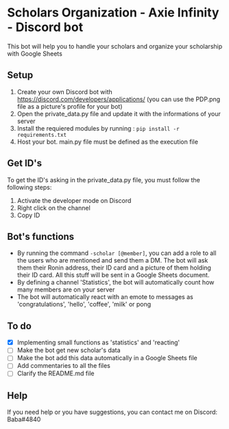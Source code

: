 # Scholars Organization - Axie Infinity - Discord bot
This bot will help you to handle your scholars and organize your scholarship with Google Sheets

## Setup
1. Create your own Discord bot with https://discord.com/developers/applications/ (you can use the PDP.png file as a picture's profile for your bot)
2. Open the private_data.py file and update it with the informations of your server
3. Install the requiered modules by running : ``pip install -r requirements.txt``
4. Host your bot. main.py file must be defined as the execution file

## Get ID's
To get the ID's asking in the private_data.py file, you must follow the following steps:
1. Activate the developer mode on Discord
2. Right click on the channel
3. Copy ID

## Bot's functions
- By running the command ``-scholar [@member]``, you can add a role to all the users who are mentioned and send them a DM. The bot will ask them their Ronin address, their ID card and a picture of them holding their ID card. All this stuff will be sent in a Google Sheets document.
- By defining a channel 'Statistics', the bot will automatically count how many members are on your server
- The bot will automatically react with an emote to messages as 'congratulations', 'hello', 'coffee', 'milk' or pong

## To do
- [x] Implementing small functions as 'statistics' and 'reacting'
- [ ] Make the bot get new scholar's data
- [ ] Make the bot add this data automatically in a Google Sheets file
- [ ] Add commentaries to all the files
- [ ] Clarify the README.md file

## Help
If you need help or you have suggestions, you can contact me on Discord: Baba#4840
